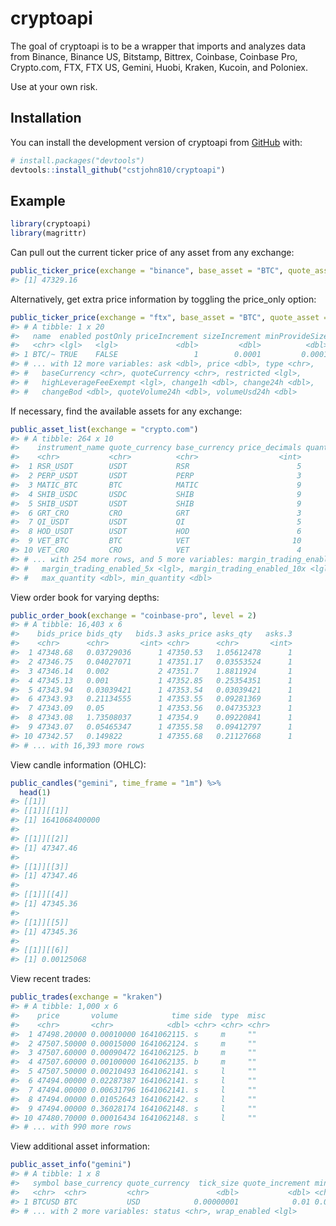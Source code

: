 
<!-- README.md is generated from README.Rmd. Please edit that file -->

# cryptoapi

<!-- badges: start -->
<!-- badges: end -->

The goal of cryptoapi is to be a wrapper that imports and analyzes data
from Binance, Binance US, Bitstamp, Bittrex, Coinbase, Coinbase Pro,
Crypto.com, FTX, FTX US, Gemini, Huobi, Kraken, Kucoin, and Poloniex.

Use at your own risk.

## Installation

You can install the development version of cryptoapi from
[GitHub](https://github.com/) with:

``` r
# install.packages("devtools")
devtools::install_github("cstjohn810/cryptoapi")
```

## Example

``` r
library(cryptoapi)
library(magrittr)
```

Can pull out the current ticker price of any asset from any exchange:

``` r
public_ticker_price(exchange = "binance", base_asset = "BTC", quote_asset = "USD")
#> [1] 47329.16
```

Alternatively, get extra price information by toggling the price\_only
option:

``` r
public_ticker_price(exchange = "ftx", base_asset = "BTC", quote_asset = "USD", price_only = FALSE)
#> # A tibble: 1 x 20
#>   name  enabled postOnly priceIncrement sizeIncrement minProvideSize  last   bid
#>   <chr> <lgl>   <lgl>             <dbl>         <dbl>          <dbl> <dbl> <dbl>
#> 1 BTC/~ TRUE    FALSE                 1        0.0001         0.0001 47334 47340
#> # ... with 12 more variables: ask <dbl>, price <dbl>, type <chr>,
#> #   baseCurrency <chr>, quoteCurrency <chr>, restricted <lgl>,
#> #   highLeverageFeeExempt <lgl>, change1h <dbl>, change24h <dbl>,
#> #   changeBod <dbl>, quoteVolume24h <dbl>, volumeUsd24h <dbl>
```

If necessary, find the available assets for any exchange:

``` r
public_asset_list(exchange = "crypto.com")
#> # A tibble: 264 x 10
#>    instrument_name quote_currency base_currency price_decimals quantity_decimals
#>    <chr>           <chr>          <chr>                  <int>             <int>
#>  1 RSR_USDT        USDT           RSR                        5                 1
#>  2 PERP_USDT       USDT           PERP                       3                 3
#>  3 MATIC_BTC       BTC            MATIC                      9                 0
#>  4 SHIB_USDC       USDC           SHIB                       9                 0
#>  5 SHIB_USDT       USDT           SHIB                       9                 0
#>  6 GRT_CRO         CRO            GRT                        3                 2
#>  7 QI_USDT         USDT           QI                         5                 1
#>  8 HOD_USDT        USDT           HOD                        6                 0
#>  9 VET_BTC         BTC            VET                       10                 0
#> 10 VET_CRO         CRO            VET                        4                 0
#> # ... with 254 more rows, and 5 more variables: margin_trading_enabled <lgl>,
#> #   margin_trading_enabled_5x <lgl>, margin_trading_enabled_10x <lgl>,
#> #   max_quantity <dbl>, min_quantity <dbl>
```

View order book for varying depths:

``` r
public_order_book(exchange = "coinbase-pro", level = 2)
#> # A tibble: 16,403 x 6
#>    bids_price bids_qty   bids.3 asks_price asks_qty   asks.3
#>    <chr>      <chr>       <int> <chr>      <chr>       <int>
#>  1 47348.68   0.03729036      1 47350.53   1.05612478      1
#>  2 47346.75   0.04027071      1 47351.17   0.03553524      1
#>  3 47346.14   0.002           2 47351.7    1.8811924       1
#>  4 47345.13   0.001           1 47352.85   0.25354351      1
#>  5 47343.94   0.03039421      1 47353.54   0.03039421      1
#>  6 47343.93   0.21134555      1 47353.55   0.09281369      1
#>  7 47343.09   0.05            1 47353.56   0.04735323      1
#>  8 47343.08   1.73508037      1 47354.9    0.09220841      1
#>  9 47343.07   0.05465347      1 47355.58   0.09412797      1
#> 10 47342.57   0.149822        1 47355.68   0.21127668      1
#> # ... with 16,393 more rows
```

View candle information (OHLC):

``` r
public_candles("gemini", time_frame = "1m") %>% 
  head(1)
#> [[1]]
#> [[1]][[1]]
#> [1] 1641068400000
#> 
#> [[1]][[2]]
#> [1] 47347.46
#> 
#> [[1]][[3]]
#> [1] 47347.46
#> 
#> [[1]][[4]]
#> [1] 47345.36
#> 
#> [[1]][[5]]
#> [1] 47345.36
#> 
#> [[1]][[6]]
#> [1] 0.00125068
```

View recent trades:

``` r
public_trades(exchange = "kraken")
#> # A tibble: 1,000 x 6
#>    price       volume            time side  type  misc 
#>    <chr>       <chr>            <dbl> <chr> <chr> <chr>
#>  1 47498.20000 0.00010000 1641062115. s     m     ""   
#>  2 47507.50000 0.00015000 1641062124. s     m     ""   
#>  3 47507.60000 0.00090472 1641062125. b     m     ""   
#>  4 47507.60000 0.00100000 1641062135. b     m     ""   
#>  5 47507.50000 0.00210493 1641062141. s     l     ""   
#>  6 47494.00000 0.02287387 1641062141. s     l     ""   
#>  7 47494.00000 0.00631796 1641062141. s     l     ""   
#>  8 47494.00000 0.01052643 1641062142. s     l     ""   
#>  9 47494.00000 0.36028174 1641062148. s     l     ""   
#> 10 47480.70000 0.00016434 1641062148. s     l     ""   
#> # ... with 990 more rows
```

View additional asset information:

``` r
public_asset_info("gemini")
#> # A tibble: 1 x 8
#>   symbol base_currency quote_currency  tick_size quote_increment min_order_size
#>   <chr>  <chr>         <chr>               <dbl>           <dbl> <chr>         
#> 1 BTCUSD BTC           USD            0.00000001            0.01 0.00001       
#> # ... with 2 more variables: status <chr>, wrap_enabled <lgl>
```
